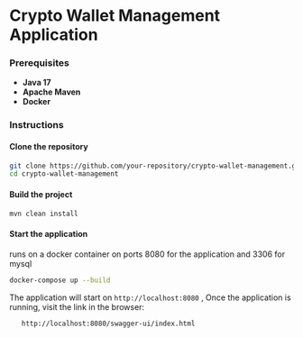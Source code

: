 # **Crypto Wallet Management Application**
### **Prerequisites**
- **Java 17**
- **Apache Maven**
- **Docker**
### **Instructions**
#### Clone the repository
``` bash
git clone https://github.com/your-repository/crypto-wallet-management.git
cd crypto-wallet-management
```
#### Build the project
``` bash
mvn clean install
```
#### Start the application
runs on a docker container on ports 8080 for the application and 3306 for mysql
``` bash
docker-compose up --build
```

The application will start on `http://localhost:8080` , Once the application is running, visit the link in the browser:
``` 
   http://localhost:8080/swagger-ui/index.html
```
